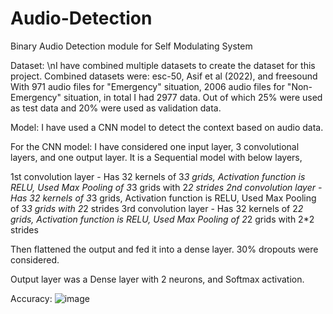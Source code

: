 # Audio-Detection
Binary Audio Detection module for Self Modulating System


Dataset:
\nI have combined multiple datasets to create the dataset for this project. 
Combined datasets were: esc-50, Asif et al (2022), and freesound
With 971 audio files for "Emergency" situation, 2006 audio files for "Non-Emergency" situation, in total I had 2977 data.
Out of which 25% were used as test data and 20% were used as validation data.




Model:
I have used a CNN model to detect the context based on audio data. 

For the CNN model: I have considered one input layer, 3 convolutional layers, and one output layer. It is a Sequential model with below layers,

1st convolution layer - Has 32 kernels of 3*3 grids, Activation function is RELU, Used Max Pooling of 3*3 grids with 2*2 strides
2nd convolution layer - Has 32 kernels of 3*3 grids, Activation function is RELU, Used Max Pooling of 3*3 grids with 2*2 strides
3rd convolution layer - Has 32 kernels of 2*2 grids, Activation function is RELU, Used Max Pooling of 2*2 grids with 2*2 strides

Then flattened the output and fed it into a dense layer. 30% dropouts were considered.       

Output layer was a Dense layer with 2 neurons, and Softmax activation.

Accuracy: ![image](https://github.com/user-attachments/assets/aeedb148-bb8f-452c-a54a-e6974df2781c)

